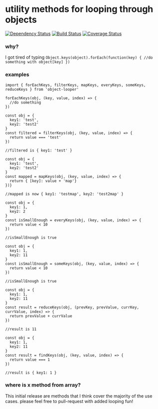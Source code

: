 # utility methods for looping through objects

[![Dependency Status](https://david-dm.org/kellyrmilligan/object-looper.svg)](https://david-dm.org/kellyrmilligan/object-looper)
[![Build Status](https://travis-ci.org/kellyrmilligan/object-looper.svg?branch=master)](https://travis-ci.org/kellyrmilligan/object-looper)
[![Coverage Status](https://coveralls.io/repos/github/kellyrmilligan/object-looper/badge.svg?branch=master)](https://coveralls.io/github/kellyrmilligan/object-looper?branch=master)

### why?
I got tired of typing `Object.keys(object).forEach(function(key) { //do something with object[key] })`

### examples
```
import { forEachKeys, filterKeys, mapKeys, everyKeys, someKeys, reduceKeys } from 'object-looper'

forEachKeys(obj, (key, value, index) => {
  //do something
})

const obj = {
  key1: 'test',
  key2: 'test2'
}
const filtered = filterKeys(obj, (key, value, index) => {
  return value === 'test'
})

//filtered is { key1: 'test' }

const obj = {
  key1: 'test',
  key2: 'test2'
}
const mapped = mapKeys(obj, (key, value, index) => {
  return { [key]: value + 'map'}
})}

//mapped is now { key1: 'testmap', key2: 'test2map' }

const obj = {
  key1: 1,
  key2: 2
}
const isSmallEnough = everyKeys(obj, (key, value, index) => {
  return value < 10
})

//isSmallEnough is true

const obj = {
  key1: 1,
  key2: 11
}
const isSmallEnough = someKeys(obj, (key, value, index) => {
  return value < 10
})

//isSmallEnough is true

const obj = {
  key1: 1,
  key2: 11
}
const result = reduceKeys(obj, (prevKey, prevValue, currKey, currValue, index) => {
  return prevValue + currValue
})

//result is 11

const obj = {
  key1: 1,
  key2: 11
}
const result = findKeys(obj, (key, value, index) => {
  return value === 1
})

//result is { key1: 1 }
```

### where is x method from array?  
This initial release are methods that I think cover the majority of the use cases. please feel free to pull-request with added looping fun!
